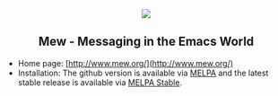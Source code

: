 <div align="center"><img src="https://raw.githubusercontent.com/kazu-yamamoto/Mew/master/etc/Mew.png"/></div>
<h2 align="center">Mew - Messaging in the Emacs World</h2>

- Home page: [http://www.mew.org/](http://www.mew.org/)
- Installation: The github version is available via [MELPA](http://melpa.milkbox.net/) and the latest stable release is available via [MELPA Stable](http://melpa-stable.milkbox.net).
